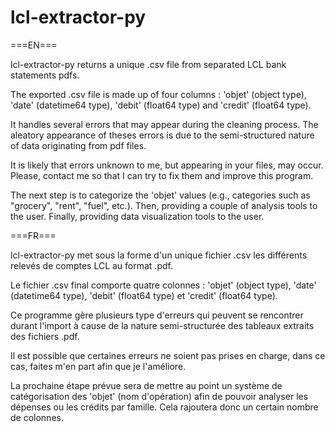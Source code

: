 # lcl-extractor-py

===EN===

lcl-extractor-py returns a unique .csv file from separated LCL bank statements pdfs.

The exported .csv file is made up of four columns : 'objet' (object type), 'date' (datetime64 type), 'debit' (float64 type) and 'credit' (float64 type).

It handles several errors that may appear during the cleaning process. The aleatory appearance of theses errors is due to the semi-structured nature of data originating from pdf files.

It is likely that errors unknown to me, but appearing in your files, may occur. Please, contact me so that I can try to fix them and improve this program.

The next step is to categorize the 'objet' values (e.g., categories such as "grocery", "rent", "fuel", etc.). Then, providing a couple of analysis tools to the user. Finally, providing data visualization tools to the user.

===FR===

lcl-extractor-py met sous la forme d'un unique fichier .csv les différents relevés de comptes LCL au format .pdf.

Le fichier .csv final comporte quatre colonnes : 'objet' (object type), 'date' (datetime64 type), 'debit' (float64 type) et 'credit' (float64 type).

Ce programme gère plusieurs type d'erreurs qui peuvent se rencontrer durant l'import à cause de la nature semi-structurée des tableaux extraits des fichiers .pdf.

Il est possible que certaines erreurs ne soient pas prises en charge, dans ce cas, faites m'en part afin que je l'améliore.

La prochaine étape prévue sera de mettre au point un système de catégorisation des 'objet' (nom d'opération) afin de pouvoir analyser les dépenses ou les crédits par famille. Cela rajoutera donc un certain nombre de colonnes.


